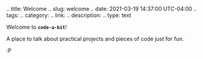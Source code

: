 .. title: Welcome
.. slug: welcome
.. date: 2021-03-19 14:37:00 UTC-04:00
.. tags:
.. category:
.. link:
.. description:
.. type: text

Welcome to **`code-a-bit`**!

A place to talk about practical projects and pieces of code just for fun.


:P
